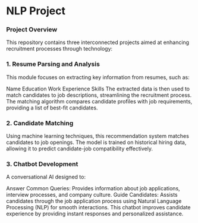 # NLP Project

### Project Overview
This repository contains three interconnected projects aimed at enhancing recruitment processes through technology:

### 1. Resume Parsing and Analysis
This module focuses on extracting key information from resumes, such as:

Name
Education
Work Experience
Skills
The extracted data is then used to match candidates to job descriptions, streamlining the recruitment process. The matching algorithm compares candidate profiles with job requirements, providing a list of best-fit candidates.

### 2. Candidate Matching
Using machine learning techniques, this recommendation system matches candidates to job openings. The model is trained on historical hiring data, allowing it to predict candidate-job compatibility effectively. 

### 3. Chatbot Development
A conversational AI designed to:

Answer Common Queries: Provides information about job applications, interview processes, and company culture.
Guide Candidates: Assists candidates through the job application process using Natural Language Processing (NLP) for smooth interactions.
This chatbot improves candidate experience by providing instant responses and personalized assistance.